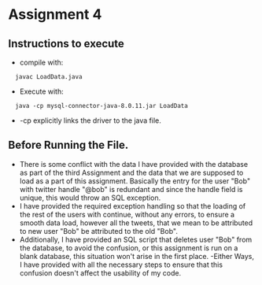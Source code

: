 # Assignment 4

## Instructions to execute
  - compile with:
  ````
    javac LoadData.java
  ````
  - Execute with:
  ````
    java -cp mysql-connector-java-8.0.11.jar LoadData
  ````
  - -cp explicitly links the driver to the java file.

## Before Running the File.

  - There is some conflict with the data I have provided with the database as part of the third Assignment and the data that we are supposed to load as a part of this assignment.
    Basically the entry for the user "Bob" with twitter handle "@bob" is redundant and since the handle field is unique, this would throw an SQL exception.
  - I have provided the required exception handling so that the loading of the rest of the users with continue, without any errors, to ensure a smooth data load, however all the tweets, that we mean to be attributed to new user "Bob" be attributed to the old "Bob".
  - Additionally, I have provided an SQL script that deletes user "Bob" from the database, to avoid the confusion, or this assignment is run on a blank database, this situation won't arise in the first place.
  -Either Ways, I have provided with all the necessary steps to ensure that this confusion doesn't affect the usability of my code.

